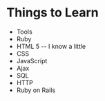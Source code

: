# Things to Learn

* Tools
* Ruby
* HTML 5 -- I know a little
* CSS
* JavaScript
* Ajax
* SQL
* HTTP
* Ruby on Rails
